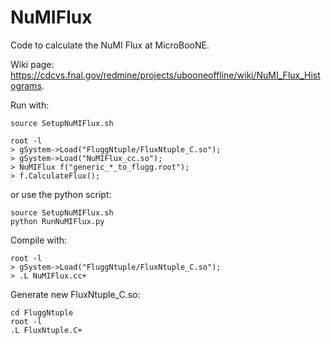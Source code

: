 # NuMIFlux
Code to calculate the NuMI Flux at MicroBooNE.

Wiki page: https://cdcvs.fnal.gov/redmine/projects/ubooneoffline/wiki/NuMI_Flux_Histograms.


Run with:

```
source SetupNuMIFlux.sh

root -l
> gSystem->Load("FluggNtuple/FluxNtuple_C.so");
> gSystem->Load("NuMIFlux_cc.so");
> NuMIFlux f("generic_*_to_flugg.root");
> f.CalculateFlux();
```

or use the python script:

```
source SetupNuMIFlux.sh
python RunNuMIFlux.py
```

Compile with:

```
root -l
> gSystem->Load("FluggNtuple/FluxNtuple_C.so");
> .L NuMIFlux.cc+
```


Generate new FluxNtuple_C.so:

```
cd FluggNtuple
root -l
.L FluxNtuple.C+
```

